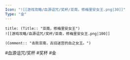 ```yaml
---
Icon: "![[游戏攻略/血源诅咒/奖杯/亚南，修梅里安女王.png|30]]"
Type: "金"
---
```

```ad-common-gold-trophy
title: (Title:: "亚南，修梅里安女王")
![[游戏攻略/血源诅咒/奖杯/亚南，修梅里安女王.png|100]]

(Comment:: "击败亚南，古旧迷宫的血之女王。")
```

#血源诅咒/奖杯 #奖杯 #金
